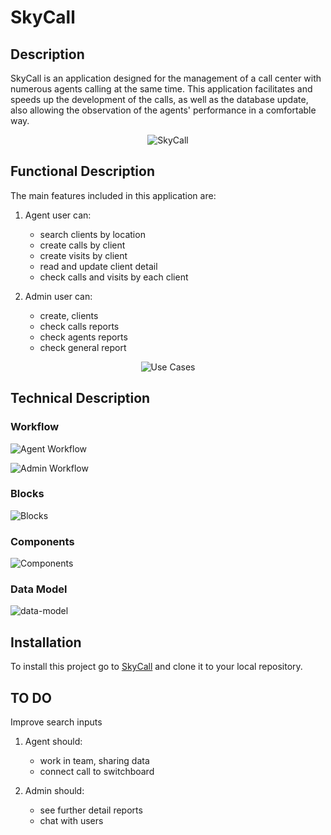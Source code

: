# SkyCall

## Description

SkyCall is an application designed for the management of a call center with numerous agents calling at the same time.
This application facilitates and speeds up the development of the calls, as well as the database update, also allowing the observation of the agents' performance in a comfortable way.

<center>

![SkyCall](https://media.giphy.com/media/eJ2EUV0S00PTy/giphy.gif)


</center>

## Functional Description

The main features included in this application are:

1. Agent user can:

    - search clients by location 
    - create calls by client
    - create visits by client 
    - read and update client detail
    - check calls and visits by each client

2. Admin user can:

    - create, clients
    - check calls reports 
    - check agents reports
    - check general report 

<center>

![Use Cases](../sky-call/sky-call-app/documentation/user-cases.jpg)

</center>

## Technical Description

### Workflow

![Agent Workflow](../sky-call/sky-call-app/documentation/agent.jpg)

![Admin Workflow](../sky-call/sky-call-app/documentation/admin.jpg)

### Blocks
![Blocks](../sky-call/sky-call-app/documentation/Blocks.jpg)

### Components

![Components](../sky-call/sky-call-app/documentation/components.jpg)

### Data Model

![data-model](../sky-call/sky-call-app/documentation/data-model.jpg)

## Installation

To install this project go to [SkyCall](https://github.com/manoli2013/skycall.git) and clone it to your local repository.


## TO DO

Improve search inputs

1. Agent should:

    - work in team, sharing data 
    - connect call to switchboard

2. Admin should:

    - see further detail reports
    - chat with users




